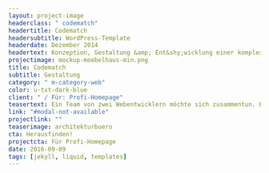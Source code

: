 ```yaml
---
layout: project-image
headerclass: " codematch"
headertitle: Codematch
headersubtitle: WordPress-Template
headerdate: Dezember 2014
headertext: Konzeption, Gestaltung &amp; Ent&shy;wicklung einer komplexen und responsiven WordPress-Theme für ein Konstanzer Architektur&shy;büro.
projectimage: mockup-moebelhaus-min.png
title: Codematch
subtitle: Gestaltung
category: " m-category-web"
color: u-txt-dark-blue
client: " / Für: Profi-Homepage"
teasertext: Ein Team von zwei Webentwicklern möchte sich zusammentun. Es fehlt ein Gestalter, um das Vorhaben visuell zu unterstützen. Was nun?
link: "#modal-not-available"
projectlink: ""
teaserimage: architekturbuero
cta: Herausfinden!
projectcta: Für Profi-Homepage
date: 2016-09-09
tags: [jekyll, liquid, templates]
---
```


